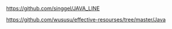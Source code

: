 https://github.com/singgel/JAVA_LINE

https://github.com/wususu/effective-resourses/tree/master/Java